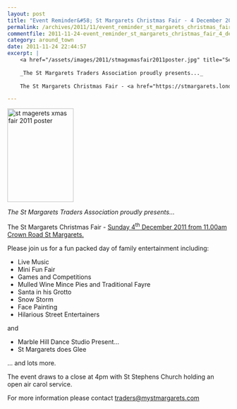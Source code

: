 ```yaml
---
layout: post
title: "Event Reminder&#58; St Margarets Christmas Fair - 4 December 2011"
permalink: /archives/2011/11/event_reminder_st_margarets_christmas_fair_4_decem.html
commentfile: 2011-11-24-event_reminder_st_margarets_christmas_fair_4_decem
category: around_town
date: 2011-11-24 22:44:57
excerpt: |
    <a href="/assets/images/2011/stmagxmasfair2011poster.jpg" title="See larger version of - st magerets xmas fair 2011 poster"><img src="/assets/images/2011/stmagxmasfair2011poster_thumb.jpg" width="150" height="212" alt="st magerets xmas fair 2011 poster" class="photo right" /></a>
    
    _The St Margarets Traders Association proudly presents..._
    
    The St Margarets Christmas Fair - <a href="https://stmargarets.london/event/fair/200705143078">Sunday 4<sup>th</sup> December 2011 from 11.00am Crown Road St Margarets.</a>

---
```


<a href="/assets/images/2011/stmagxmasfair2011poster.jpg" title="See larger version of - st magerets xmas fair 2011 poster"><img src="/assets/images/2011/stmagxmasfair2011poster_thumb.jpg" width="150" height="212" alt="st magerets xmas fair 2011 poster" class="photo right" /></a>

*The St Margarets Traders Association proudly presents...*

The St Margarets Christmas Fair - [Sunday 4<sup>th</sup> December 2011 from 11.00am Crown Road St Margarets.](/event/fair/200705143078)

Please join us for a fun packed day of family entertainment including:

-   Live Music
-   Mini Fun Fair
-   Games and Competitions
-   Mulled Wine Mince Pies and Traditional Fayre
-   Santa in his Grotto
-   Snow Storm
-   Face Painting
-   Hilarious Street Entertainers

and

-   Marble Hill Dance Studio Present...
-   St Margarets does Glee

... and lots more.

The event draws to a close at 4pm with St Stephens Church holding an open air carol service.

For more information please contact <traders@mystmargarets.com>

